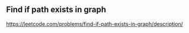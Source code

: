 ## Find if path exists in graph
https://leetcode.com/problems/find-if-path-exists-in-graph/description/
